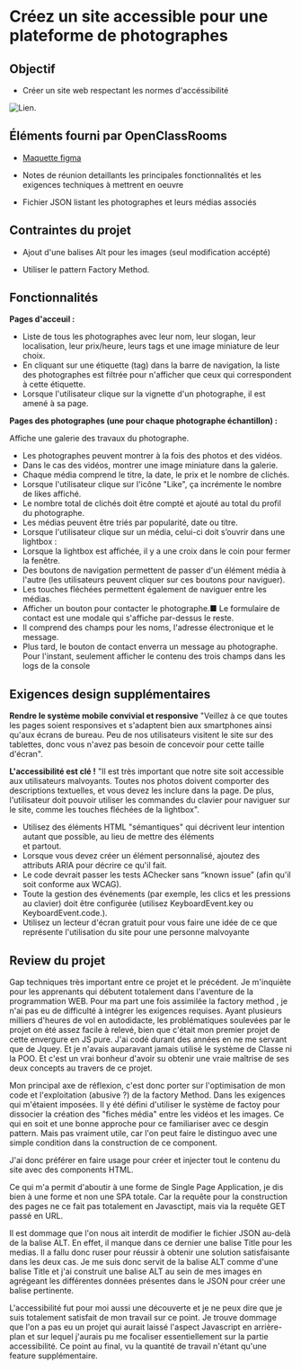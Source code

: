 # Créez un site accessible pour une plateforme de photographes

## Objectif

-   Créer un site web respectant les normes d'accéssibilité

![Lien](https://user.oc-static.com/upload/2020/08/18/15977571210897_image2.png).


## Éléments fourni par OpenClassRooms

-   [Maquette figma](https://www.figma.com/file/pt8xJxC1QffW4HX16QhGZJ/UI-Design-FishEye-FR)

-   Notes de réunion detaillants les principales fonctionnalités et les exigences techniques à mettrent en oeuvre

-   Fichier JSON listant les photographes et leurs médias associés

## Contraintes du projet

-   Ajout d'une balises Alt pour les images (seul modification accépté)

-   Utiliser le pattern Factory Method.

## Fonctionnalités

**Pages d'acceuil :**

-   Liste de tous les photographes avec leur nom, leur slogan, leur localisation,
leur prix/heure, leurs tags et une image miniature de leur choix.
-   En cliquant sur une étiquette (tag) dans la barre de navigation, la liste des
photographes est filtrée pour n'afficher que ceux qui correspondent à cette
étiquette.
-   Lorsque l'utilisateur clique sur la vignette d'un photographe, il est amené à sa
page.

**Pages des photographes (une pour chaque photographe échantillon) :**

Affiche une galerie des travaux du photographe.
-   Les photographes peuvent montrer à la fois des photos et des vidéos.
-   Dans le cas des vidéos, montrer une image miniature dans la galerie.
-   Chaque média comprend le titre, la date, le prix et le nombre de clichés.
-   Lorsque l'utilisateur clique sur l'icône "Like", ça incrémente le nombre
de likes affiché.
-   Le nombre total de clichés doit être compté et ajouté au total du profil
du photographe.
-   Les médias peuvent être triés par popularité, date ou titre.
-   Lorsque l'utilisateur clique sur un média, celui-ci doit s’ouvrir dans une
lightbox :
-   Lorsque la lightbox est affichée, il y a une croix dans le coin pour
fermer la fenêtre.
-   Des boutons de navigation permettent de passer d'un élément média
à l'autre (les utilisateurs peuvent cliquer sur ces boutons pour
naviguer).
-   Les touches fléchées permettent également de naviguer entre les
médias.
-   Afficher un bouton pour contacter le photographe.■ Le formulaire de contact est une modale qui s'affiche par-dessus le
reste.
-   Il comprend des champs pour les noms, l'adresse électronique et le
message.
-   Plus tard, le bouton de contact enverra un message au photographe.
Pour l'instant, seulement afficher le contenu des trois champs dans
les logs de la console

## Exigences design supplémentaires

**Rendre le système mobile convivial et responsive**
"Veillez à ce que toutes les pages soient responsives et s'adaptent bien aux smartphones ainsi
qu'aux écrans de bureau. Peu de nos utilisateurs visitent le site sur des tablettes, donc vous
n'avez pas besoin de concevoir pour cette taille d'écran".

**L'accessibilité est clé !**
"Il est très important que notre site soit accessible aux utilisateurs malvoyants. Toutes nos
photos doivent comporter des descriptions textuelles, et vous devez les inclure dans la page. De
plus, l'utilisateur doit pouvoir utiliser les commandes du clavier pour naviguer sur le site, comme
les touches fléchées de la lightbox".

-   Utilisez des éléments HTML "sémantiques" qui décrivent leur intention autant que
possible, au lieu de mettre des éléments <div> et <span> partout.
-   Lorsque vous devez créer un élément personnalisé, ajoutez des attributs ARIA pour
décrire ce qu'il fait.
-   Le code devrait passer les tests AChecker sans “known issue” (afin qu'il soit
conforme aux WCAG).
-   Toute la gestion des événements (par exemple, les clics et les pressions au clavier)
doit être configurée (utilisez KeyboardEvent.key ou KeyboardEvent.code.).
-   Utilisez un lecteur d'écran gratuit pour vous faire une idée de ce que représente
l'utilisation du site pour une personne malvoyante
  
## Review du projet

Gap techniques très important entre ce projet et le précédent. Je m'inquiète pour les apprenants qui débutent totalement dans l'aventure de la programmation WEB.
Pour ma part une fois assimilée la factory method , je n'ai pas eu de difficulté à intégrer les exigences requises. Ayant plusieurs milliers d'heures de vol en autodidacte, les problématiques soulevées par le projet on été assez facile à relevé, bien que c'était mon premier projet de cette envergure en JS pure. J'ai codé durant des années en ne me servant que de Jquey. Et je n'avais auparavant jamais utilisé le système de Classe ni la POO. Et c'est un vrai bonheur d'avoir su obtenir une vraie maîtrise de ses deux concepts au travers de ce projet.

Mon principal axe de réflexion, c'est donc porter sur l'optimisation de mon code et l'exploitation (abusive ?) de la factory Method. Dans les exigences qui m'étaient imposées. Il y été défini d'utiliser le système de factoy pour dissocier la création des "fiches média" entre les vidéos et les images. Ce qui en soit et une bonne approche pour ce familiariser avec ce desgin pattern. Mais pas vraiment utile, car l'on peut faire le distinguo avec une simple condition dans la construction de ce component.

J'ai donc préférer en faire usage pour créer et injecter tout le contenu du site avec des components HTML.

Ce qui m'a permit d'aboutir à une forme de Single Page Application, je dis bien à une forme et non une SPA totale. Car la requête pour la construction des pages ne ce fait pas totalement en Javasctipt, mais via la requête GET passé en URL.

Il est dommage que l'on nous ait interdit de modifier le fichier JSON au-delà de la balise ALT. En effet, il manque dans ce dernier une balise Title pour les medias. Il a fallu donc ruser pour réussir à obtenir une solution satisfaisante dans les deux cas. Je me suis donc servit de la balise ALT comme d'une balise Title et j'ai construit une balise ALT au sein de mes images en agrégeant les différentes données présentes dans le JSON pour créer une balise pertinente.

L'accessibilité fut pour moi aussi une découverte et je ne peux dire que je suis totalement satisfait de mon travail sur ce point. Je trouve dommage que l'on a pas eu un projet qui aurait laissé l'aspect Javascript en arrière-plan et sur lequel j'aurais pu me focaliser essentiellement sur la partie accessibilité. Ce point au final, vu la quantité de travail n'étant qu'une feature supplémentaire.